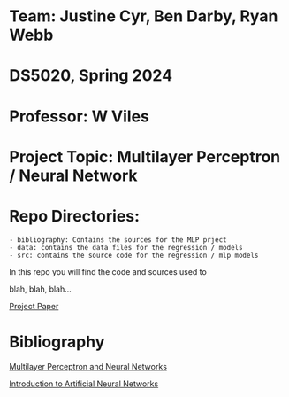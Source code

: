 # Team: Justine Cyr, Ben Darby, Ryan Webb
# DS5020, Spring 2024
# Professor: W Viles

# Project Topic: Multilayer Perceptron / Neural Network

  # Repo Directories:
    - bibliography: Contains the sources for the MLP prject
    - data: contains the data files for the regression / models
    - src: contains the source code for the regression / mlp models
  
  In this repo you will find the code and sources used to 
  
  blah, blah, blah...

  [Project Paper](https://docs.google.com/document/d/101gRpJYR1gP-H9hRQgJUnVGIw7PT2j6PrdwQfrNMmSM/edit)

# Bibliography
   [Multilayer Perceptron and Neural Networks](https://darbyatne.github.io/Multilayer_perceptron_and_neural_networks.pdf)

   [Introduction to Artificial Neural Networks](https://www.ijeit.com/vol%202/Issue%201/IJEIT1412201207_36.pdf)
